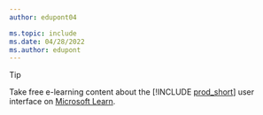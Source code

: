 ```yaml
---
author: edupont04

ms.topic: include
ms.date: 04/28/2022
ms.author: edupont
---
```

> [!TIP]
> Take free e-learning content about the [!INCLUDE [prod_short](prod_short.md)] user interface on [Microsoft Learn](/learn/dynamics365/business-central?WT.mc_id=dyn365bc_landingpage-docs). 
